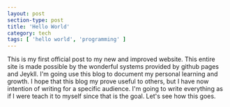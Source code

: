 ```yaml
---
layout: post
section-type: post
title: 'Hello World'
category: tech
tags: [ 'hello world', 'programming' ]
---
```


This is my first official post to my new and improved website. This entire site is made possible by the wonderful systems provided by github pages and Jeykll. I'm going use this blog to document my personal learning and growth. I hope that this blog my prove useful to others, but I have now intention of writing for a specific audience. I'm going to write everything as if I were teach it to myself since that is the goal. Let's see how this goes.
